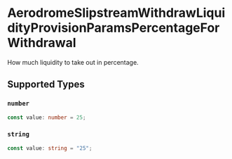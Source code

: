 # AerodromeSlipstreamWithdrawLiquidityProvisionParamsPercentageForWithdrawal

How much liquidity to take out in percentage.


## Supported Types

### `number`

```typescript
const value: number = 25;
```

### `string`

```typescript
const value: string = "25";
```

